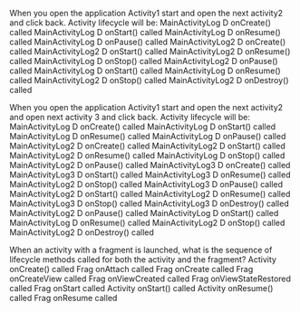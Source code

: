 When you open the application Activity1 start and open the next activity2 and click back. Activity lifecycle will be: 
MainActivityLog          D  onCreate() called
MainActivityLog          D  onStart() called
MainActivityLog          D  onResume() called
MainActivityLog          D  onPause() called
MainActivityLog2         D  onCreate() called
MainActivityLog2         D  onStart() called
MainActivityLog2         D  onResume() called
MainActivityLog          D  onStop() called
MainActivityLog2         D  onPause() called
MainActivityLog          D  onStart() called
MainActivityLog          D  onResume() called
MainActivityLog2         D  onStop() called
MainActivityLog2         D  onDestroy() called

When you open the application Activity1 start and open the next activity2 and open next activity 3 and click back. Activity lifecycle will be:
MainActivityLog         D  onCreate() called
MainActivityLog         D  onStart() called
MainActivityLog         D  onResume() called
MainActivityLog         D  onPause() called
MainActivityLog2        D  onCreate() called
MainActivityLog2        D  onStart() called
MainActivityLog2        D  onResume() called
MainActivityLog         D  onStop() called
MainActivityLog2        D  onPause() called
MainActivityLog3        D  onCreate() called
MainActivityLog3        D  onStart() called
MainActivityLog3        D  onResume() called
MainActivityLog2        D  onStop() called
MainActivityLog3        D  onPause() called
MainActivityLog2        D  onStart() called
MainActivityLog2        D  onResume() called
MainActivityLog3        D  onStop() called
MainActivityLog3        D  onDestroy() called
MainActivityLog2        D  onPause() called
MainActivityLog         D  onStart() called
MainActivityLog         D  onResume() called
MainActivityLog2        D  onStop() called
MainActivityLog2        D  onDestroy() called

When an activity with a fragment is launched, what is the sequence of lifecycle methods called for both the activity and the fragment?
Activity  onCreate() called
Frag      onAttach called
Frag      onCreate called
Frag      onCreateView called
Frag      onViewCreated called
Frag      onViewStateRestored called
Frag      onStart called
Activity  onStart() called
Activity  onResume() called
Frag      onResume called
